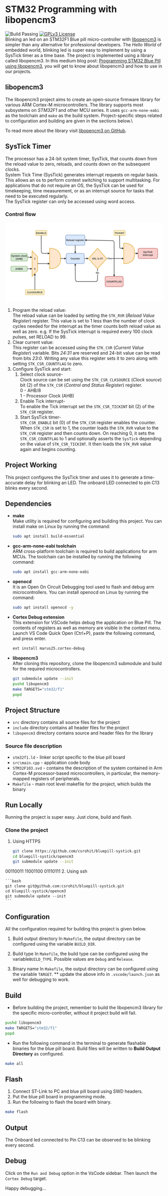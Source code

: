 # STM32 Programming with libopencm3

![Build Passing](https://img.shields.io/badge/build-passing-brightgreen) [![GPLv3 License](https://img.shields.io/badge/License-GPL%20v3-yellow.svg)](https://opensource.org/licenses/)\
Blinking an led on an STM32F1 Blue pill micro-controller with [libopencm3](https://github.com/libopencm3/libopencm3) is simpler than any alternative for professional developers.
The *Hello World* of embedded world, blinking led is super easy to implement by using a SysTick timer as a time base. The project is implemented using a library called libopencm3. In this medium blog post: [Programming STM32 Blue Pill using libopencm3](https://medium.com/@csrohit/stm32-blue-pill-using-libopencm3-882165a0d79f/), you will get to know about libopencm3 and how to use in our projects.

## libopencm3

The libopencm3 project aims to create an open-source firmware library for various ARM Cortex-M microcontrollers. The library supports most subsystems on *STM32F1* and other MCU series. It uses `gcc-arm-none-eabi` as the toolchain and `make` as the build system. Project-specific steps related to configuration and building are given in the sections below.\

To read more about the library visit [libopencm3 on GitHub](https://github.com/libopencm3/libopencm3).

## SysTick Timer

The processor has a 24-bit system timer, SysTick, that counts down from the reload value to zero, reloads, and counts down on the subsequent clocks.\
System Tick Time (SysTick) generates interrupt requests on regular basis. This allows an os to perform context switching to support multitasking. For applications that do not require an OS, the SysTick can be used for timekeeping, time measurement, or as an interrupt source for tasks that need to be executed regularly.\
The SysTick register can only be accessed using word access.

### Control flow

![Control flow diagram for SysTick timer](../docs/filled.png "SysTick timer - control flow diagram")

1. Program the reload value:\
   The reload value can be loaded by setting the `STK_RVR` (*Reload Value Register*) register. This value is set to 1 less than the number of clock cycles needed for the interrupt as the timer counts both reload value as well as zero. e.g. If the SysTick interrupt is required every 100 clock pulses, set RELOAD to 99.
2. Clear current value:\
   This register can be accessed using the `STK_CVR` (*Current Value Register*) variable. Bits *24:31* are reserved and 24-bit value can be read from bits *23:0*. Writing any value this register sets it to zero along with setting `STK_CSR_COUNTFLAG` to zero.
3. Configure SysTick and start:
   1. Select clock source-\
        Clock source can be set using the `STK_CSR_CLKSOURCE` (*Clock source*) bit (2) of the `STK_CSR` (*Control and Status Register*) register.\
        0 - AHB/8\
        1 - Processor Clock (AHB)
   2. Enable Tick interrupt-\
        To enable the Tick interrupt set the `STK_CSR_TICKINT` bit (2) of the `STK_CSR` register.
   3. Start SysTick timer-\
        `STK_CSR_ENABLE` bit (0) of the `STK_CSR` register enables the counter. When `STK_CSR` is set to 1, the counter loads the `STK_RVR` value to the `STK_CVR` register and then counts down. On reaching 0, it sets the `STK_CSR_COUNTFLAG` to 1 and optionally asserts the `SysTick` depending on the value of `STK_CSR_TICKINT`. It then loads the `STK_RVR` value again and begins counting.

## Project Working

This project configures the SysTick timer and uses it to generate a time-accurate delay for blinking an LED. The onboard LED connected to pin C13 blinks every second.

## Dependencies

* **make**\
    Make utility is required for configuring and building this project. You can install make on Linux by running the command:

    ```bash
    sudo apt install build-essential
    ```

* **gcc-arm-none-eabi toolchain**\
    ARM cross-platform toolchain is required to build applications for arm MCUs. The toolchain can be installed by running the following command:

    ```bash
    sudo apt install gcc-arm-none-eabi
    ```

* **openocd**\
    It is an Open On Circuit Debugging tool used to flash and debug arm microcontrollers. You can install openocd on Linux by running the command:

   ```bash
   sudo apt install openocd -y
   ```

* **Cortex Debug extension**\
    This extension for VSCode helps debug the application on Blue Pill. The contents of registers as well as memory are visible in the context menu.
    Launch VS Code Quick Open (Ctrl+P), paste the following command, and press enter.

     ```bash
    ext install marus25.cortex-debug
    ```

* **libopencm3**\
    After cloning this repository, clone the libopencm3 submodule and build for the required microcontrollers.

   ```bash
   git submodule update --init
   pushd libopencm3
   make TARGETS="stm32/f1"
   popd
   ```

## Project Structure

* `src` directory contains all source files for the project
* `include` directory contains all header files for the project
* `libopencm3` directory contains source and header files for the library

### Source file description

* `stm32f1.ld`  - linker script specific to the blue pill board
* `src\main.cpp` - application code body
* `STM32F103.svd` - contains the description of the system contained in Arm Cortex-M processor-based microcontrollers, in particular, the memory-mapped registers of peripherals.
* `Makefile` - main root level makefile for the project, which builds the binary

## Run Locally

Running the project is super easy. Just clone, build and flash.

### Clone the project

1. Using HTTPS

    ```bash
    git clone https://github.com/csrohit/bluepill-systick.git
    cd bluepill-systick/opencm3
    git submodule update --init
    ```
00110011
11001100
01110111
2. Using ssh

    ```bash
    git clone git@github.com:csrohit/bluepill-systick.git
    cd bluepill-systick/opencm3
    git submodule update --init
    ```

## Configuration

All the configuration required for building this project is given below.

1. Build output directory
    In `Makefile`, the output directory can be configured using the variable `BUILD_DIR`.

2. Build type
    In `Makefile`, the build type can be configured using the variable`BUILD_TYPE`. Possible values are `Debug` and `Release`.

3. Binary name
    In `Makefile`, the output directory can be configured using the variable `TARGET`.
    ** update the above info in `.vscode/launch.json` as well for debugging to work.

## Build

* Before building the project, remember to build the libopencm3 library for the specific micro-controller, without it project build will fail.

```bash
pushd libopencm3
make TARGETS="stm32/f1"
popd
```

* Run the following command in the terminal to generate flashable binaries for the blue pill board. Build files will be written to **Build Output Directory** as configured.

```bash
make all
```

## Flash

1. Connect ST-Link to PC and blue pill board using SWD headers.
2. Put the blue pill board in programming mode.
3. Run the following to flash the board with binary.

```bash
make flash
```

## Output

The Onboard led connected to Pin C13 can be observed to be blinking every second.

## Debug

Click on the `Run and Debug` option in the VsCode sidebar. Then launch the `Cortex Debug` target.

Happy debugging...
